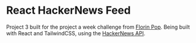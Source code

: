 # React HackerNews Feed

Project 3 built for the project a week challenge from [Florin Pop]("https://github.com/florinpop17"). Being built with React and TailwindCSS, using the [HackerNews API]("https://hn.algolia.com/api").
